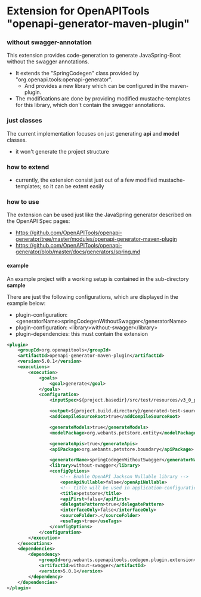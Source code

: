 # Extension for OpenAPITools "openapi-generator-maven-plugin"

### without swagger-annotation
This extension provides code-generation to generate JavaSpring-Boot without the swagger annotations.

* It extends the "SpringCodegen" class provided by "org.openapi.tools:openapi-generator".
  * And provides a new library which can be configured in the maven-plugin.  
* The modifications are done by providing modified mustache-templates for this library, which don't contain the swagger annotations. 

### just classes
The current implementation focuses on just generating **api** and **model** classes.
* it won't generate the project structure 


### how to extend
* currently, the extension consist just out of a few modified mustache-templates; so it can be extent easily


### how to use
The extension can be used just like the JavaSpring generator described on the OpenAPI Spec pages:
* https://github.com/OpenAPITools/openapi-generator/tree/master/modules/openapi-generator-maven-plugin
* https://github.com/OpenAPITools/openapi-generator/blob/master/docs/generators/spring.md

#### example
An example project with a working setup is contained in the sub-directory **sample**

There are just the following configurations, which are displayed in the example below:
* plugin-configuration: \<generatorName>springCodegenWithoutSwagger\</generatorName>
* plugin-configuration: \<library>without-swagger\</library>
* plugin-dependencies: this must contain the extension


```xml
<plugin>
    <groupId>org.openapitools</groupId>
    <artifactId>openapi-generator-maven-plugin</artifactId>
    <version>5.0.1</version>
    <executions>
        <execution>
            <goals>
                <goal>generate</goal>
            </goals>
            <configuration>
                <inputSpec>${project.basedir}/src/test/resources/v3_0_petstore.json</inputSpec>

                <output>${project.build.directory}/generated-test-sources/petstore</output>
                <addCompileSourceRoot>true</addCompileSourceRoot>

                <generateModels>true</generateModels>
                <modelPackage>org.webants.petstore.entity</modelPackage>

                <generateApis>true</generateApis>
                <apiPackage>org.webants.petstore.boundary</apiPackage>

                <generatorName>springCodegenWithoutSwagger</generatorName>
                <library>without-swagger</library>
                <configOptions>
                    <!-- Enable OpenAPI Jackson Nullable library -->
                    <openApiNullable>false</openApiNullable>
                    <!-- title will be used in application-configuration to configure the base-path -->
                    <title>petstore</title>
                    <apiFirst>false</apiFirst>
                    <delegatePattern>true</delegatePattern>
                    <interfaceOnly>false</interfaceOnly>
                    <sourceFolder>.</sourceFolder>
                    <useTags>true</useTags>
                </configOptions>
            </configuration>
        </execution>
    </executions>
    <dependencies>
        <dependency>
            <groupId>org.webants.openapitools.codegen.plugin.extension</groupId>
            <artifactId>without-swagger</artifactId>
            <version>5.0.1</version>
        </dependency>
    </dependencies>
</plugin>
```

